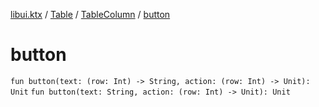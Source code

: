 [libui.ktx](../../README.md) / [Table](../README.md) / [TableColumn](README.md) / [button](button.md)

# button

`fun button(text: (row: Int) -> String, action: (row: Int) -> Unit): Unit`
`fun button(text: String, action: (row: Int) -> Unit): Unit`
